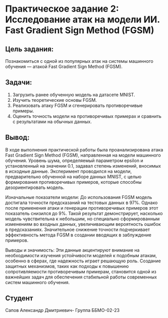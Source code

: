 # Практическое задание 2: Исследование атак на модели ИИ. Fast Gradient Sign Method (FGSM)


## Цель задания:

Познакомиться с одной из популярных атак на системы машинного обучения — атакой Fast Gradient
Sign Method (FGSM).

## Задачи:

1. Загрузить ранее обученную модель на датасете MNIST.
2. Изучить теоретические основы FGSM.
3. Реализовать атаку FGSM и сгенерировать противоречивые примеры.
4. Оценить точность модели на противоречивых примерах и сравнить с результатами на обычных данных.

## Вывод:

В ходе выполнения практической работы была проанализирована атака Fast Gradient Sign Method (FGSM), направленная на модели машинного обучения. Уровень шума, определяемый параметром epsilon и установленный на значении 0.1, задавал степень изменений, вносимых в исходные данные. Эксперимент проводился на модели, предварительно обученной на наборе данных MNIST, с целью формирования противоречивых примеров, которые способны дезориентировать модель.

Изначальные показатели модели:
До использования FGSM модель достигала точности предсказаний на тестовых данных в 97%. Однако после применения атаки и генерации противоречивых примеров этот показатель снизился до 9%. Такой результат демонстрирует, насколько модель чувствительна к небольшим, но специально сформированным изменениям во входных данных, увеличивающим вероятность ошибок в предсказаниях. Значительное снижение точности подчеркивает эффективность метода FGSM в создании вводящих в заблуждение примеров.

Выводы и значимость:
Эти данные акцентируют внимание на необходимости изучения устойчивости моделей к подобным атакам, особенно в сферах, где надежность играет решающую роль. Создание защитных механизмов, таких как подходы к повышению сопротивляемости противоречивым примерам, становится одной из важнейших задач для обеспечения стабильной работы современных систем машинного обучения.
## Студент

Сапов Александр Дмитриевич-
Группа ББМО-02-23
